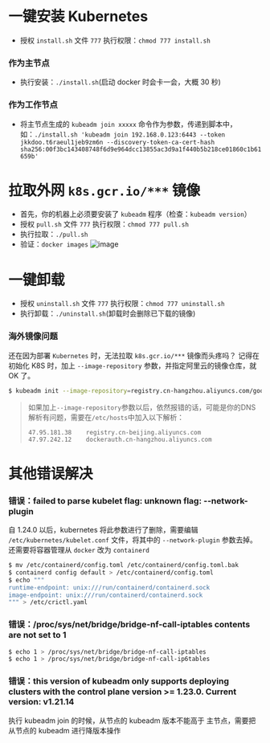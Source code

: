 # 一键安装 Kubernetes
- 授权 `install.sh` 文件 `777` 执行权限：`chmod 777 install.sh`

### 作为主节点
- 执行安装：`./install.sh`(启动 docker 时会卡一会，大概 30 秒)

### 作为工作节点
- 将主节点生成的 `kubeadm join xxxxx` 命令作为参数，传递到脚本中，如：`./install.sh 'kubeadm join 192.168.0.123:6443 --token jkkdoo.t6raeul1jeb9zm6n --discovery-token-ca-cert-hash sha256:00f3bc143408748f6d9e964dcc13855ac3d9a1f440b5b218ce01860c1b61659b'`


# 拉取外网 `k8s.gcr.io/***` 镜像

- 首先，你的机器上必须要安装了 `kubeadm` 程序（检查：`kubeadm version`）
- 授权 `pull.sh` 文件 `777` 执行权限：`chmod 777 pull.sh`
- 执行拉取：`./pull.sh`
- 验证：`docker images`
![image](https://user-images.githubusercontent.com/31812811/159112881-30c06314-f64f-4298-8766-f1d0bf60b1aa.png)


# 一键卸载
- 授权 `uninstall.sh` 文件 `777` 执行权限：`chmod 777 uninstall.sh`
- 执行卸载：`./uninstall.sh`(卸载时会删除已下载的镜像)


### 海外镜像问题
还在因为部署 `Kubernetes` 时，无法拉取 `k8s.gcr.io/***` 镜像而头疼吗？
记得在初始化 K8S 时，加上 `--image-repository` 参数，并指定阿里云的镜像仓库，就 OK 了。

```sh
$ kubeadm init --image-repository=registry.cn-hangzhou.aliyuncs.com/google_containers
```

> 如果加上`--image-repository`参数以后，依然报错的话，可能是你的DNS解析有问题，需要在`/etc/hosts`中加入以下解析：
> 
> ```
> 47.95.181.38    registry.cn-beijing.aliyuncs.com
> 47.97.242.12    dockerauth.cn-hangzhou.aliyuncs.com
> ```

# 其他错误解决

### 错误：failed to parse kubelet flag: unknown flag: --network-plugin
自 1.24.0 以后，kubernetes 将此参数进行了删除，需要编辑 `/etc/kubernetes/kubelet.conf` 文件，将其中的 `--network-plugin` 参数去掉。还需要将容器管理从 `docker` 改为 `containerd`
```sh
$ mv /etc/containerd/config.toml /etc/containerd/config.toml.bak
$ containerd config default > /etc/containerd/config.toml
$ echo """
runtime-endpoint: unix:///run/containerd/containerd.sock
image-endpoint: unix:///run/containerd/containerd.sock
""" > /etc/crictl.yaml
```

### 错误：/proc/sys/net/bridge/bridge-nf-call-iptables contents are not set to 1
```sh
$ echo 1 > /proc/sys/net/bridge/bridge-nf-call-iptables
$ echo 1 > /proc/sys/net/bridge/bridge-nf-call-ip6tables
```

### 错误：this version of kubeadm only supports deploying clusters with the control plane version >= 1.23.0. Current version: v1.21.14
执行 kubeadm join 的时候，从节点的 kubeadm 版本不能高于 主节点，需要把从节点的 kubeadm 进行降版本操作
